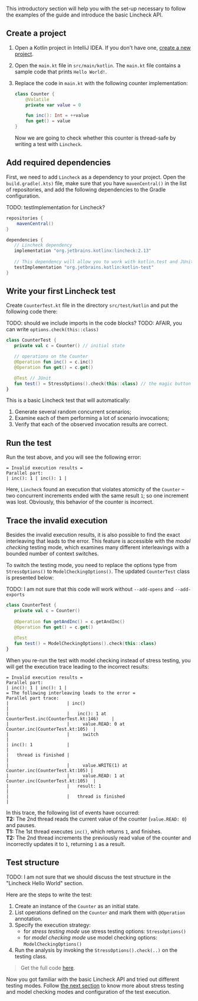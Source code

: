 This introductory section will help you with the set-up necessary to follow the examples of the guide and introduce the basic Lincheck API.

## Create a project

1. Open a Kotlin project in IntelliJ IDEA. If you don't have one, [create a new project](https://kotlinlang.org/docs/jvm-get-started.html).

2. Open the `main.kt` file in `src/main/kotlin`. The `main.kt` file contains a sample code that prints `Hello World!`.

2. Replace the code in `main.kt` with the following counter implementation:

    ```kotlin
    class Counter {
        @Volatile
        private var value = 0
   
        fun inc(): Int = ++value
        fun get() = value
   }
    ```
   Now we are going to check whether this counter is thread-safe by writing a test with `Lincheck`.
   
## Add required dependencies

First, we need to add `Lincheck` as a dependency to your project. 
Open the `build.gradle(.kts)` file, make sure that you have `mavenCentral()` in the list of repositories, and add the following dependencies to the Gradle configuration.

TODO: testImplementation for Lincheck?

```groovy
repositories {
    mavenCentral()
}

dependencies {
   // Lincheck dependency
   implementation "org.jetbrains.kotlinx:lincheck:2.13"
   
   // This dependency will allow you to work with kotlin.test and JUnit:
   testImplementation "org.jetbrains.kotlin:kotlin-test"
}
```

## Write your first Lincheck test
 
Create `CounterTest.kt` file in the directory `src/test/kotlin` and put the following code there:

TODO: should we include imports in the code blocks? 
TODO: AFAIR, you can write `options.check(this::class)`

```kotlin
class CounterTest {
   private val c = Counter() // initial state

   // operations on the Counter
   @Operation fun inc() = c.inc()
   @Operation fun get() = c.get()

   @Test // JUnit
   fun test() = StressOptions().check(this::class) // the magic button
}
```

This is a basic Lincheck test that will automatically: 

1. Generate several random concurrent scenarios;
2. Examine each of them performing a lot of scenario invocations;
3. Verify that each of the observed invocation results are correct. 

## Run the test

Run the test above, and you will see the following error:

```text
= Invalid execution results =
Parallel part:
| inc(): 1 | inc(): 1 |
```

Here, `Lincheck` found an execution that violates atomicity of the `Counter` &ndash;
two concurrent increments ended with the same result `1`; so one increment was lost.
Obviously, this behavior of the counter is incorrect.

## Trace the invalid execution

Besides the invalid execution results, it is also possible to find the exact interleaving that leads to the error. 
This feature is accessible with the *model checking* testing mode, which examines many different interleavings with a bounded number of context switches.

To switch the testing mode, you need to replace the options type from `StressOptions()` 
to `ModelCheckingOptions()`. The updated `CounterTest` class is presented below:

TODO: I am not sure that this code will work without `--add-opens` and `--add-exports`
 
```kotlin
class CounterTest {
   private val c = Counter()
   
   @Operation fun getAndInc() = c.getAndInc()
   @Operation fun get() = c.get()
    
   @Test
   fun test() = ModelCheckingOptions().check(this::class)
}
```

When you re-run the test with model checking instead of stress testing, you will get the execution trace leading to the incorrect results:
    
```text
= Invalid execution results =
Parallel part:
| inc(): 1 | inc(): 1 |
= The following interleaving leads to the error =
Parallel part trace:
|                      | inc()                                                 |
|                      |   inc(): 1 at CounterTest.inc(CounterTest.kt:146)     |
|                      |     value.READ: 0 at Counter.inc(CounterTest.kt:105)  |
|                      |     switch                                            |
| inc(): 1             |                                                       |
|   thread is finished |                                                       |
|                      |     value.WRITE(1) at Counter.inc(CounterTest.kt:105) |
|                      |     value.READ: 1 at Counter.inc(CounterTest.kt:105)  |
|                      |   result: 1                                           |
|                      |   thread is finished                                  |
```
    
In this trace, the following list of events have occurred:  
**T2:** The 2nd thread reads the current value of the counter (`value.READ: 0`) and pauses.    
**T1:** The 1st thread executes `inc()`, which returns `1`, and finishes.  
**T2:** The 2nd thread increments the previously read value of the counter and incorrectly updates it to `1`, returning `1` as a result.

## Test structure
TODO: I am not sure that we should discuss the test structure in the "Lincheck Hello World" section.

Here are the steps to write the test:

1. Create an instance of the `Counter` as an initial state.
2. List operations defined on the `Counter` and mark them with `@Operation` annotation.
3. Specify the execution strategy: 
   - for _stress testing mode_ use stress testing options: `StressOptions()`
   - for _model checking mode_ use model checking options: `ModelCheckingOptions()`
4. Run the analysis by invoking the `StressOptions().check(..)` on the testing class.

> Get the full code [here](../src/jvm/test/org/jetbrains/kotlinx/lincheck/test/guide/CounterTest.kt).

Now you got familiar with the basic Lincheck API and tried out different testing modes.
Follow [the next section](testing-modes.md) to know more about stress testing and model checking modes and configuration of the test execution.